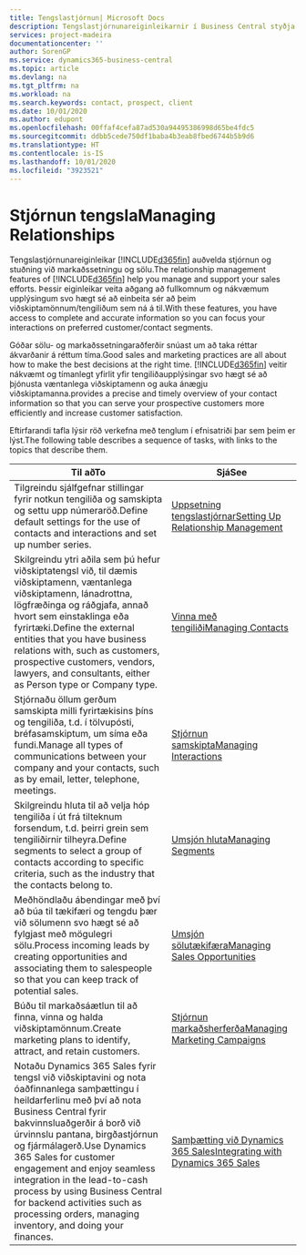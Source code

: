 ```yaml
---
title: Tengslastjórnun| Microsoft Docs
description: Tengslastjórnunareiginleikarnir í Business Central styðja við sölutilburði þína og veita þér aðgang að upplýsingum um tengiliði og viðföng svo þú getir sinnt viðskiptamönnum svo vel sé.
services: project-madeira
documentationcenter: ''
author: SorenGP
ms.service: dynamics365-business-central
ms.topic: article
ms.devlang: na
ms.tgt_pltfrm: na
ms.workload: na
ms.search.keywords: contact, prospect, client
ms.date: 10/01/2020
ms.author: edupont
ms.openlocfilehash: 00ffaf4cefa87ad530a94495386998d65be4fdc5
ms.sourcegitcommit: ddbb5cede750df1baba4b3eab8fbed6744b5b9d6
ms.translationtype: HT
ms.contentlocale: is-IS
ms.lasthandoff: 10/01/2020
ms.locfileid: "3923521"
---
```

# <a name="managing-relationships"></a><span data-ttu-id="99bd9-103">Stjórnun tengsla</span><span class="sxs-lookup"><span data-stu-id="99bd9-103">Managing Relationships</span></span>
<span data-ttu-id="99bd9-104">Tengslastjórnunareiginleikar [!INCLUDE[d365fin](includes/d365fin_md.md)] auðvelda stjórnun og stuðning við markaðssetningu og sölu.</span><span class="sxs-lookup"><span data-stu-id="99bd9-104">The relationship management features of [!INCLUDE[d365fin](includes/d365fin_md.md)] help you manage and support your sales efforts.</span></span> <span data-ttu-id="99bd9-105">Þessir eiginleikar veita aðgang að fullkomnum og nákvæmum upplýsingum svo hægt sé að einbeita sér að þeim viðskiptamönnum/tengiliðum sem ná á til.</span><span class="sxs-lookup"><span data-stu-id="99bd9-105">With these features, you have access to complete and accurate information so you can focus your interactions on preferred customer/contact segments.</span></span>

<span data-ttu-id="99bd9-106">Góðar sölu- og markaðssetningaraðferðir snúast um að taka réttar ákvarðanir á réttum tíma.</span><span class="sxs-lookup"><span data-stu-id="99bd9-106">Good sales and marketing practices are all about how to make the best decisions at the right time.</span></span> [!INCLUDE[d365fin](includes/d365fin_md.md)] <span data-ttu-id="99bd9-107">veitir nákvæmt og tímanlegt yfirlit yfir tengiliðaupplýsingar svo hægt sé að þjónusta væntanlega viðskiptamenn og auka ánægju viðskiptamanna.</span><span class="sxs-lookup"><span data-stu-id="99bd9-107">provides a precise and timely overview of your contact information so that you can serve your prospective customers more efficiently and increase customer satisfaction.</span></span>

<span data-ttu-id="99bd9-108">Eftirfarandi tafla lýsir röð verkefna með tenglum í efnisatriði þar sem þeim er lýst.</span><span class="sxs-lookup"><span data-stu-id="99bd9-108">The following table describes a sequence of tasks, with links to the topics that describe them.</span></span>  

| <span data-ttu-id="99bd9-109">Til að</span><span class="sxs-lookup"><span data-stu-id="99bd9-109">To</span></span> | <span data-ttu-id="99bd9-110">Sjá</span><span class="sxs-lookup"><span data-stu-id="99bd9-110">See</span></span> |
| --- | --- |
|<span data-ttu-id="99bd9-111">Tilgreindu sjálfgefnar stillingar fyrir notkun tengiliða og samskipta og settu upp númeraröð.</span><span class="sxs-lookup"><span data-stu-id="99bd9-111">Define default settings for the use of contacts and interactions and set up number series.</span></span>|[<span data-ttu-id="99bd9-112">Uppsetning tengslastjórnar</span><span class="sxs-lookup"><span data-stu-id="99bd9-112">Setting Up Relationship Management</span></span>](marketing-setup-marketing.md)|
|<span data-ttu-id="99bd9-113">Skilgreindu ytri aðila sem þú hefur viðskiptatengsl við, til dæmis viðskiptamenn, væntanlega viðskiptamenn, lánadrottna, lögfræðinga og ráðgjafa, annað hvort sem einstaklinga eða fyrirtæki.</span><span class="sxs-lookup"><span data-stu-id="99bd9-113">Define the external entities that you have business relations with, such as customers, prospective customers, vendors, lawyers, and consultants, either as Person type or Company type.</span></span>|[<span data-ttu-id="99bd9-114">Vinna með tengiliði</span><span class="sxs-lookup"><span data-stu-id="99bd9-114">Managing Contacts</span></span>](marketing-contacts.md)|
|<span data-ttu-id="99bd9-115">Stjórnaðu öllum gerðum samskipta milli fyrirtækisins þíns og tengiliða, t.d. í tölvupósti, bréfasamskiptum, um síma eða fundi.</span><span class="sxs-lookup"><span data-stu-id="99bd9-115">Manage all types of communications between your company and your contacts, such as by email, letter, telephone, meetings.</span></span>|[<span data-ttu-id="99bd9-116">Stjórnun samskipta</span><span class="sxs-lookup"><span data-stu-id="99bd9-116">Managing Interactions</span></span>](marketing-interactions.md)|
|<span data-ttu-id="99bd9-117">Skilgreindu hluta til að velja hóp tengiliða í út frá tilteknum forsendum, t.d. þeirri grein sem tengiliðirnir tilheyra.</span><span class="sxs-lookup"><span data-stu-id="99bd9-117">Define segments to select a group of contacts according to specific criteria, such as the industry that the contacts belong to.</span></span>|[<span data-ttu-id="99bd9-118">Umsjón hluta</span><span class="sxs-lookup"><span data-stu-id="99bd9-118">Managing Segments</span></span>](marketing-segments.md)|
|<span data-ttu-id="99bd9-119">Meðhöndlaðu ábendingar með því að búa til tækifæri og tengdu þær við sölumenn svo hægt sé að fylgjast með mögulegri sölu.</span><span class="sxs-lookup"><span data-stu-id="99bd9-119">Process incoming leads by creating opportunities and associating them to salespeople so that you can keep track of potential sales.</span></span>|[<span data-ttu-id="99bd9-120">Umsjón sölutækifæra</span><span class="sxs-lookup"><span data-stu-id="99bd9-120">Managing Sales Opportunities</span></span>](marketing-manage-sales-opportunities.md)|
|<span data-ttu-id="99bd9-121">Búðu til markaðsáætlun til að finna, vinna og halda viðskiptamönnum.</span><span class="sxs-lookup"><span data-stu-id="99bd9-121">Create marketing plans to identify, attract, and retain customers.</span></span>|[<span data-ttu-id="99bd9-122">Stjórnun markaðsherferða</span><span class="sxs-lookup"><span data-stu-id="99bd9-122">Managing Marketing Campaigns</span></span>](marketing-campaigns.md)|
|<span data-ttu-id="99bd9-123">Notaðu Dynamics 365 Sales fyrir tengsl við viðskiptavini og nota óaðfinnanlega samþættingu í heildarferlinu með því að nota Business Central fyrir bakvinnsluaðgerðir á borð við úrvinnslu pantana, birgðastjórnun og fjármálagerð.</span><span class="sxs-lookup"><span data-stu-id="99bd9-123">Use Dynamics 365 Sales for customer engagement and enjoy seamless integration in the lead-to-cash process by using Business Central for backend activities such as processing orders, managing inventory, and doing your finances.</span></span>|[<span data-ttu-id="99bd9-124">Samþætting við Dynamics 365 Sales</span><span class="sxs-lookup"><span data-stu-id="99bd9-124">Integrating with Dynamics 365 Sales</span></span>](marketing-integrate-dynamicscrm.md)|
